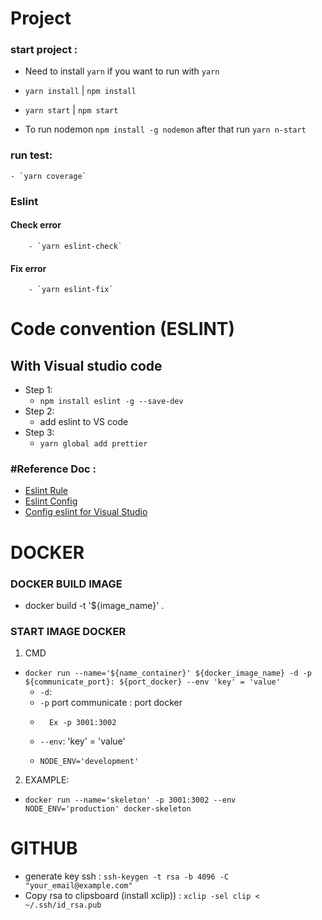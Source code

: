 # Project

### start project :
 - Need to install `yarn` if you want to run with `yarn` 
 - `yarn install` | `npm install` 
 - `yarn start` | `npm start` 

  - To run nodemon `npm install -g nodemon` after that run `yarn n-start`  
### run test:
 
    - `yarn coverage`

### Eslint

#### Check error

        - `yarn eslint-check`

#### Fix error

        - `yarn eslint-fix`

# Code convention (ESLINT)

## With Visual studio code

- Step 1:
  - `npm install eslint -g --save-dev`
- Step 2:
  - add eslint to VS code
- Step 3:
  - `yarn global add prettier`

### #Reference Doc :
- [Eslint Rule](https://eslint.org/docs/rules/)
- [Eslint Config](https://eslint.org/docs/user-guide/configuring)
- [Config eslint for Visual Studio](https://medium.com/@pgivens/write-cleaner-code-using-prettier-and-eslint-in-vscode-d04f63805dcd)

# DOCKER

### DOCKER BUILD IMAGE

- docker build -t '${image_name}' .

### START IMAGE DOCKER
1. CMD 
- `docker run --name='${name_container}' ${docker_image_name} -d -p ${communicate_port}: ${port_docker} --env 'key' = 'value'`
    - `-d`:
    - `-p` port communicate : port docker
    -       Ex -p 3001:3002
    - `--env`: 'key' = 'value'
    -     NODE_ENV='development'
2. EXAMPLE:

  - `docker run --name='skeleton' -p 3001:3002 --env NODE_ENV='production' docker-skeleton`

# GITHUB
  - generate key ssh : `ssh-keygen -t rsa -b 4096 -C "your_email@example.com"`
  - Copy rsa to clipsboard (install xclip)) : `xclip -sel clip < ~/.ssh/id_rsa.pub`
